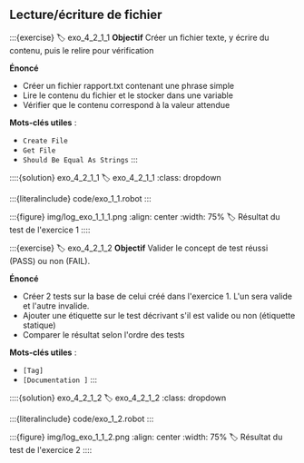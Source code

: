 ## Lecture/écriture de fichier

:::{exercise}
:label: exo_4_2_1_1
**Objectif**  Créer un fichier texte, y écrire du contenu, puis le relire pour vérification

**Énoncé**  
- Créer un fichier rapport.txt contenant une phrase simple
- Lire le contenu du fichier et le stocker dans une variable
- Vérifier que le contenu correspond à la valeur attendue

**Mots-clés utiles** :

- `Create File`
- `Get File`
- `Should Be Equal As Strings`
:::

::::{solution} exo_4_2_1_1
:label: exo_4_2_1_1
:class: dropdown

:::{literalinclude} code/exo_1_1.robot
:::

:::{figure} img/log_exo_1_1_1.png
:align: center
:width: 75%
:label: Résultat du test de l'exercice 1
::::

:::{exercise}
:label: exo_4_2_1_2
**Objectif** Valider le concept de test réussi (PASS) ou non (FAIL).

**Énoncé**  
- Créer 2 tests sur la base de celui créé dans l'exercice 1. L'un sera valide et l'autre invalide.
- Ajouter une étiquette sur le test décrivant s'il est valide ou non (étiquette statique)
- Comparer le résultat selon l'ordre des tests

**Mots-clés utiles** :
- `[Tag]`
- `[Documentation ]`
:::

::::{solution} exo_4_2_1_2
:label: exo_4_2_1_2
:class: dropdown

:::{literalinclude} code/exo_1_2.robot
:::

:::{figure} img/log_exo_1_1_2.png
:align: center
:width: 75%
:label: Résultat du test de l'exercice 2
::::


